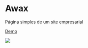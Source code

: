 # Awax
Página simples de um site empresarial

<a href="https://awax.netlify.com/">Demo</a>

<img src="https://github.com/nonatodiego/Awax/blob/master/awax.png">
